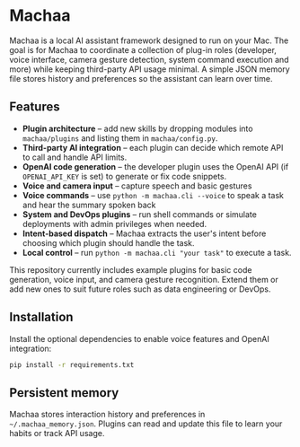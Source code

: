 # Machaa

Machaa is a local AI assistant framework designed to run on your Mac. The goal
is for Machaa to coordinate a collection of plug-in roles (developer, voice
interface, camera gesture detection, system command execution and more) while
keeping third-party API usage minimal. A simple JSON memory file stores history
and preferences so the assistant can learn over time.

## Features

- **Plugin architecture** – add new skills by dropping modules into
  `machaa/plugins` and listing them in `machaa/config.py`.
- **Third-party AI integration** – each plugin can decide which remote API to
  call and handle API limits.
- **OpenAI code generation** – the developer plugin uses the OpenAI API
  (if `OPENAI_API_KEY` is set) to generate or fix code snippets.
- **Voice and camera input** – capture speech and basic gestures
- **Voice commands** – use `python -m machaa.cli --voice` to speak a task and
  hear the summary spoken back
- **System and DevOps plugins** – run shell commands or simulate deployments
  with admin privileges when needed.
- **Intent-based dispatch** – Machaa extracts the user's intent before choosing
  which plugin should handle the task.
- **Local control** – run `python -m machaa.cli "your task"` to execute a task.

This repository currently includes example plugins for basic code generation,
voice input, and camera gesture recognition. Extend them or add new ones to suit
future roles such as data engineering or DevOps.

## Installation

Install the optional dependencies to enable voice features and OpenAI integration:

```bash
pip install -r requirements.txt
```


## Persistent memory

Machaa stores interaction history and preferences in `~/.machaa_memory.json`.
Plugins can read and update this file to learn your habits or track API usage.
